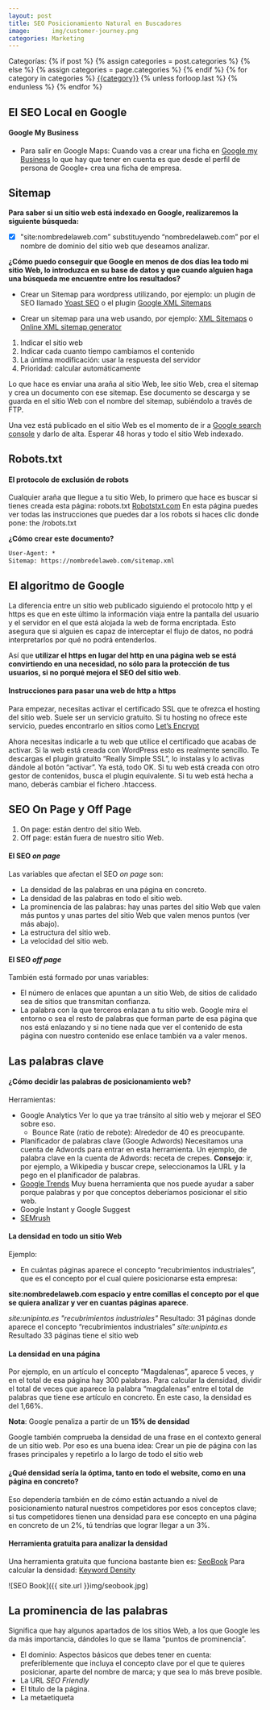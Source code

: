 ```yaml
---
layout: post
title: SEO Posicionamiento Natural en Buscadores
image:      img/customer-journey.png
categories: Marketing
---
```


<!-- Start categories -->
  <div class="post-categories">
  Categorías:
  {% if post %}
    {% assign categories = post.categories %}
  {% else %}
    {% assign categories = page.categories %}
  {% endif %}
  {% for category in categories %}
  <a href="{{site.baseurl}}/categories/#{{category|slugize}}">{{category}}</a>
  {% unless forloop.last %}&nbsp;{% endunless %}
  {% endfor %}
</div> <!-- End categories -->

## El SEO Local en Google
#### Google My Business
- Para salir en Google Maps:
Cuando vas a crear una ficha en [Google my Business](https://www.google.com/business/) lo que hay que tener en cuenta es que desde el perfil de persona de Google+ crea una ficha de empresa.

## Sitemap

**Para saber si un sitio web está indexado en Google, realizaremos la siguiente búsqueda:**
- [x] "site:nombredelaweb.com” substituyendo “nombredelaweb.com” por el nombre de dominio del sitio web que deseamos analizar.

**¿Cómo puedo conseguir que Google en menos de dos días lea todo mi sitio Web, lo introduzca en su base de datos y que cuando alguien haga una búsqueda me encuentre entre los resultados?**

- Crear un Sitemap para wordpress utilizando, por ejemplo: un plugin de SEO llamado [Yoast SEO](https://wordpress.org/plugins/wordpress-seo/) o el plugin [Google XML Sitemaps](https://wordpress.org/plugins/google-sitemap-generator/)

- Crear un sitemap para una web usando, por ejemplo: [XML Sitemaps](https://www.xml-sitemaps.com/) o [Online XML sitemap generator](https://xmlsitemapgenerator.org/sitemap-generator.aspx)

1. Indicar el sitio web 
2. Indicar cada cuanto tiempo cambiamos el contenido
3. La úntima modificación: usar la respuesta del servidor
4. Prioridad: calcular automáticamente

Lo que hace es enviar una araña al sitio Web, lee sitio Web, crea el sitemap y crea un documento con ese sitemap. Ese documento se descarga y se guarda en el sitio Web con el nombre del sitemap, subiéndolo a través de FTP.

Una vez está publicado en el sitio Web es el momento de ir a [Google search console](https://www.google.com/webmasters/tools) y darlo de alta. Esperar 48 horas y todo el sitio Web indexado.


## Robots.txt
#### El protocolo de exclusión de robots

Cualquier araña que llegue a tu sitio Web, lo primero que hace es buscar si tienes creada esta página: robots.txt
[Robotstxt.com](http://www.robotstxt.org/) En esta página puedes ver todas las instrucciones que puedes dar a los robots si haces clic donde pone: the /robots.txt

**¿Cómo crear este documento?**
```html
User-Agent: *
Sitemap: https://nombredelaweb.com/sitemap.xml
```
## El algoritmo de Google

La diferencia entre un sitio web publicado siguiendo el protocolo http y el https es que en este último la información viaja entre la pantalla del usuario y el servidor en el que está alojada la web de forma encriptada. Esto asegura que si alguien es capaz de interceptar el flujo de datos, no podrá interpretarlos por qué no podrá entenderlos.

Así que **utilizar el https en lugar del http en una página web se está convirtiendo en una necesidad, no sólo para la protección de tus usuarios, si no porqué mejora el SEO del sitio web**.

#### Instrucciones para pasar una web de http a https

Para empezar, necesitas activar el certificado SSL que te ofrezca el hosting del sitio web. 
Suele ser un servicio gratuito. Si tu hosting no ofrece este servicio, puedes encontrarlo en sitios como [Let’s Encrypt](https://letsencrypt.org/)

Ahora necesitas indicarle a tu web que utilice el certificado que acabas de activar. Si la web está creada con WordPress esto es realmente sencillo. Te descargas el plugin gratuito “Really Simple SSL”, lo instalas y lo activas dándole al botón “activar”. Ya está, todo OK. Si tu web está creada con otro gestor de contenidos, busca el plugin equivalente. Si tu web está hecha a mano, deberás cambiar el fichero .htaccess.

## SEO On Page y Off Page

1. On page: están dentro del sitio Web. 
2. Off page: están fuera de nuestro sitio Web.

#### El SEO *on page*
Las variables que afectan el SEO *on page* son:
- La densidad de las palabras en una página en concreto.
- La densidad de las palabras en todo el sitio web.
- La prominencia de las palabras: hay unas partes del sitio Web que valen más puntos y unas partes del 
sitio Web que valen menos puntos (ver más abajo).
- La estructura del sitio web.
- La velocidad del sitio web.

#### El SEO *off page*
También está formado por unas variables:
- El número de enlaces que apuntan a un sitio Web, de sitios de calidado sea de sitios que transmitan confianza.
- La palabra con la que terceros enlazan a tu sitio web. Google mira el entorno o sea el resto de palabras que forman parte de esa página que nos está enlazando y si no tiene nada que ver el contenido de esta página con nuestro contenido ese enlace también va a valer menos.

## Las palabras clave 
#### ¿Cómo decidir las palabras de posicionamiento web?
Herramientas:
- Google Analytics
  Ver lo que ya trae tránsito al sitio web y mejorar el SEO sobre eso.   
  - Bounce Rate (ratio de rebote): Alrededor de 40 es preocupante.
- Planificador de palabras clave (Google Adwords)
  Necesitamos una cuenta de Adwords para entrar en esta herramienta.
  Un ejemplo, de palabra clave en la cuenta de Adwords: receta de crepes. 
  **Consejo**: ir, por ejemplo, a Wikipedia y buscar crepe, seleccionamos la URL y la pego en el planificador de palabras.
- [Google Trends](https://trends.google.es/trends/)
  Muy buena herramienta que nos puede ayudar a saber porque palabras y por que conceptos deberíamos posicionar el sitio web.
- Google Instant y Google Suggest
- [SEMrush](https://www.semrush.com/)

#### La densidad en todo un sitio Web
Ejemplo:
- En cuántas páginas aparece el concepto “recubrimientos industriales”, que es el concepto por el cual quiere posicionarse esta empresa:

**site:nombredelaweb.com espacio y entre comillas el concepto por el que se quiera analizar y ver en cuantas páginas aparece**.

*site:unipinta.es "recubrimientos industriales"*
Resultado: 31 páginas donde aparece el concepto “recubrimientos industriales”
*site:unipinta.es*
Resultado 33 páginas tiene el sitio web

#### La densidad en una página
Por ejemplo, en un artículo el concepto “Magdalenas”, aparece 5 veces, y en el total de esa página hay 300 palabras.
Para calcular la densidad, dividir el total de veces que aparece la palabra “magdalenas” entre el total de palabras que tiene ese artículo en concreto. En este caso, la densidad es del 1,66%. 

**Nota**: Google penaliza a partir de un **15% de densidad**

Google también comprueba la densidad de una frase en el contexto general de un sitio web. Por eso es una buena idea: Crear un pie de página con las frases principales y repetirlo a lo largo de todo el sitio web

#### ¿Qué densidad sería la óptima, tanto en todo el website, como en una página en concreto? 
Eso dependería también en de cómo están actuando a nivel de posicionamiento natural nuestros competidores por esos conceptos clave; si tus competidores tienen una densidad para ese concepto en una página en concreto de un 2%, tú tendrías que lograr llegar a un 3%.

#### Herramienta gratuita para analizar la densidad
Una herramienta gratuita que funciona bastante bien es: [SeoBook](http://www.seobook.com/)
Para calcular la densidad: [Keyword Density](http://tools.seobook.com/general/keyword-density/)

![SEO Book]({{ site.url }}img/seobook.jpg)

## La prominencia de las palabras
Significa que hay algunos apartados de los sitios Web, a los que Google les da más importancia, dándoles lo que se llama “puntos de prominencia”. 

- El dominio:
Aspectos básicos que debes tener en cuenta: preferiblemente que incluya el concepto clave por el que te quieres posicionar, aparte del nombre de marca; y que sea lo más breve posible. 
- La URL *SEO Friendly*
- El título de la página.
- La metaetiqueta <title>
- Las cabeceras o títulos: los headings (H1, H2, H3...):
  El texto que se vaya a utilizar en esos headings, da información importante a Google sobre el contenido que se encuentra en esa página. 
  **Nota**: Se recomienda que todo lo que se ponga como subtítulo dentro del texto, sea a partir de un H2.
- Los  anchor  text, o textos de anclaje enlaces, que son los textos que enlazan hacia otra página:
  Hay que tener en cuenta que tienen que ser descriptivos: [“cursos en marketing digital"](https://www.google.com/search?q=cursos+en+marketing+digital&ie=utf-8&oe=utf-8&client=firefox-b), no ponerlo como: ["clic aquí"](https://es.wikipedia.org/wiki/Wikipedia:No_uses_clic_aqu%C3%AD)
- Breadcrums:
  ¿Por qué ayuda también en el SEO si lo tienes activado en tu sitio Web? Porque son Anchor text, y si haces clic, te lleva a un enlace interno del site.
- Las palabras en negrita.
- Las listas.
- También los textos alternativos: la etiqueta ALT
```html
<img src="image.jpg" alt="Alternate text to describe the image.">
```

#### ¿Cómo sacar el máximo provecho de un pie de página?
El footer es un buen sitio para poner los conceptos por los que te quieres posicionar, porque el footer normalmente se repite en todas las páginas de un sitio Web.

## Creación de buen contenido

[Google lo dice claro](https://support.google.com/webmasters/answer/40349?hl=es)

> Ofrece contenido de alta calidad en tus páginas, sobre todo en la página principal. **Esto es lo más importante.**

#### ¿Qué tipo de contenido consigue que la gente lo comparta?
- Listas de herramientas que pueden ser útiles para tus usuarios.
- Los artículos sobre tendencias o sobre innovación en tu sector.
- Las estadísticas sobre ventas y sobre usos de algún producto.
- Publicación de puntos de vista opuestos.
- Las infografías.
- También son excelentes los vídeos de gatos 😹

#### ¿Cómo crear ese contenido?
![Customer Journey]({{ site.url }}img/customer-journey.png)

## Haz tu sitio para móviles
Utilizando un diseño web adaptable (RWD) puedes publicar para ordenadores y para móviles desde la misma URL. **Google recomienda utilizar la configuración de diseño web adaptable**.

## La velocidad del sitio 
Para mejorar la velocidad de un sitio web puedes contratar los servicios de un proveedor de CDN (*Content Delivery Network*), como [CloudFlare](https://www.cloudflare.com/es/cdn/)

### Herramientas para medir la velocidad
- [PageSpeed Insights](https://developers.google.com/speed/pagespeed/insights/)
- [WebPageTest](https://www.webpagetest.org/)
- [GTmetrix](https://gtmetrix.com/)
- [Pingdom Website Speed Test](https://tools.pingdom.com/)

A  partir de 3 segundos empieza afectar la penalización de Google por sitio Web lento. 

### Optimizar imágenes
- Comprimir imágenes es una buena manera de reducir la velocidad de carga del sitio web. Las imágenes deben pesar desde 50 KB hasta unos 100 KB aproximadamente.
- Resolución óptima 72ppp para que se visualice correctamente a través de Web. Para reducir la resolución se pueden utilizar 
un programa gratuito como [Gimp](https://www.gimp.org/).
- Para una imagen muy grande sería máximo unos 1.400 píxeles de ancho.
- El texto alternativo "alt" de la etiqueta <img> puede ser el mismo que el nombre de la imagen, se utiliza para la accesibilidad web.
- El nombre de los archivos debe ser representativo de lo que muestra la imagen, por ejemplo: "robot-dog.jpg"

![Robot Dog]({{ site.url }}img/robot-dog.jpg)

#### Herramientas para optimizar las imágenes
- [TinyPNG](https://tinypng.com/)
- [Optimizilla](http://optimizilla.com/es/)
- Para Windows/Complemento: [RIOT](http://luci.criosweb.ro/riot/) Un programa gratuito diseñado para optimizar de manera eficiente las imágenes para la Web.
- Para WordPress: [Smush Image Compression and Optimization](https://wordpress.org/plugins/wp-smushit/)


### Gzip
Aplicando la compresión gzip consigues reducir el tamaño de ciertos tipos de archivos antes de ser enviados al navegador, reduciendo considerablemente los tiempos de carga de tu sitio.
[Habilitar compresión gzip](https://varvy.com/pagespeed/enable-compression.html)

### Almacenamiento en caché del navegador
Cuando un navegador web muestra tu página web, tiene que cargar varias cosas como el logotipo, archivo CSS y otros recursos. Lo que hace el caché del navegador es "recordar" los recursos que el navegador ya ha cargado.
[Aprovecha el almacenamiento en caché del navegador](https://varvy.com/pagespeed/leverage-browser-caching.html)

## Link Building
- Foros:
  Crear links en un foro relacionado con la temática de tu web.
- Redes sociales: 
  Google+, Pinterest
- Blog
  
- Si deseas que Google no tenga en cuenta un enlace que te está perjudicando, en Google Search Console existe un servicio que permite solicitar que un enlace no sea tenido en cuenta. En este enlace encontrarás dónde indicar a Google que no tenga en cuenta un enlace.

### Herramientas
[Majestic](https://majestic.com/)
- Es una herramienta que te servirá para poder asignar un valor numérico a la importancia de tu sitio Web.
- En un sitio web, debes conseguir como mínimo un “Trust flow” de 25.
- Información sobre los enlaces sí son follow o no follow los que ha detectado que apuntan a ese sitio Web.
- Las palabras de anclaje que utilizan las webs de terceros para linkear al sitio Web, cosa que ya sabemos que afecta al posicionamiento en buscadores
- También, aporta información de la gente que está linkeando al sitio Web, cuáles son los más importantes.

[Nofollow](http://www.igorware.com/extensions/nofollow-simple)
- Extensión para Chrome o Firefox que permite detectar en qué sitios web no está funcionando el link building, porque tiene incluido en la programación un no follow que impide a las arañas seguir el enlace.
- Al usar esta extensión, se ve un cuadrado de puntitos rojos que sale alrededor de los links del sitio web que estas visitando, esto quiere decir que a essos enlaces no los siguen las arañas.

[Alexa, ranking](https://www.alexa.com/topsites)

[Alexa, posición de un sitio web](https://www.alexa.com/siteinfo)

La ventaja de esta herramienta es saber qué le está trayendo tránsito a otros sitios web relacionados con la temática de tu sitio.
- Por ejemplo, la Web de la UVIC: uvic.cat
  - También dice las palabras clave que traen tránsito al sitio Web de la universidad de Vic.

[Ranks.nl](https://www.ranks.nl/)
- Web holandesa muy útil, dice cómo tienes el SEO, cómo puedes mejorar, qué errores tienes, cómo puedes corregirlo... Es absolutamente excelente la información que ofrece.

[Google Search Console](https://www.google.com/webmasters/)
- Conectar Google Analytics con Google Webmasters (Search Console)

## SEO y Buscadores de Teléfonos Móviles

### Optimización para móviles
**Google penaliza** aquellos sitios Web que no estaban optimizados para móvil. 
[¿Tu página web está optimizada para móviles?](https://search.google.com/test/mobile-friendly?hl=ES)

### Ventanas emergentes
**Google penaliza** las websites que no permiten al usuario ver el contenido indexado en el momento en el que se entra en el sitio (no hay penalización si la pop-up aparece un rato después de estar navegando). Esta penalización afecta a los sitios webs que por ejemplo, muestran una ventana emergente invitando a la suscripción de su boletín justo al entrar en el sitio web, impidiendo que el usuario pueda ver el contenido si no cierra la ventana. 
Las ventanas emergentes que muestran el aviso del uso de cookies no penalizan.

## SEO internacional

- Lo ideal sería una web con dominio propio del país objetivo (para España ".es") que esté alojada en un hosting del mismo país.
- Si se tiene un dominio .com, para definir el idioma español con la etiqueta <html> atributo lang="es". 
- Para el resto de páginas en otros idiomas, usar los atributos rel="alternate" hreflang="x" para mostrar la [URL de idioma o de región](https://support.google.com/webmasters/answer/189077?hl=es) correcta en los resultados de búsqueda:

```html
<link rel="alternate" type="text/html" hreflang="en-gb" href="https://www.booking.com/en-gb" title="English (UK)"/>
<link rel="alternate" type="text/html" hreflang="en-us" href="https://www.booking.com/" title="English (US)"/>
<link rel="alternate" type="text/html" hreflang="de" href="https://www.booking.com/de" title="Deutsch"/>
<link rel="alternate" type="text/html" hreflang="nl" href="https://www.booking.com/nl" title="Nederlands"/>
<link rel="alternate" type="text/html" hreflang="fr" href="https://www.booking.com/fr" title="Français"/>
<link rel="alternate" type="text/html" hreflang="es" href="https://www.booking.com/es" title="Español"/>
```

## Monitorea rankings web de Google

**[Free Monitor for Google](http://cleverstat.com/es/google-monitor-query.htm)**
Monitorea su ranking en Google para cada una de sus keywords objetivo y muestra también la cantidad de competidores en Google.

![Free Monitor for Google]({{ site.url }}img/google-free-monitor.jpg)


## ¿Duplicidad de contenidos?

- Con la herramienta [SEO review tools](https://www.seoreviewtools.com/duplicate-content-checker/) se puede analizar una página web para verificar si existe contenido duplicado.



![Laptop SEO]({{ site.url }}img/laptop-seo.jpg)




__________



<a rel="license" href="http://creativecommons.org/licenses/by-nc-sa/4.0/"><img alt="Licencia de Creative Commons" style="border-width:0" src="https://i.creativecommons.org/l/by-nc-sa/4.0/88x31.png"></a>


Recursos: 
- [SEO: posicionamiento natural en buscadores (3.ª edición)](https://miriadax.net/web/seo-posicionamiento-natural-en-buscadores-3-edicion-/inicio) 
- ["A Practical Guide to Search Engine Optimization (SEO) with Google"](https://www.taniarascia.com/a-practical-guide-to-search-engine-optimization-seo-with-google/)

